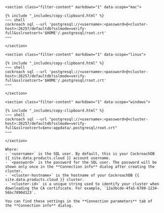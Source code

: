     <section class="filter-content" markdown="1" data-scope="mac">

    {% include "_includes/copy-clipboard.html" %}
    ~~~ shell
    cockroach sql --url 'postgresql://<username>:<password>@<cluster-host>:26257/defaultdb?sslmode=verify-full&sslrootcert='$HOME'/.postgresql/root.crt'
    ~~~

    </section>

    <section class="filter-content" markdown="1" data-scope="linux">

    {% include "_includes/copy-clipboard.html" %}
    ~~~ shell
    cockroach sql --url 'postgresql://<username>:<password>@<cluster-host>:26257/defaultdb?sslmode=verify-full&sslrootcert='$HOME'/.postgresql/root.crt'
    ~~~

    </section>

    <section class="filter-content" markdown="1" data-scope="windows">

    {% include "_includes/copy-clipboard.html" %}
    ~~~ shell
    cockroach sql --url "postgresql://<username>:<password>@<cluster-host>:26257/defaultdb?sslmode=verify-full&sslrootcert=$env:appdata/.postgresql/root.crt"
    ~~~

    </section>

    Where:
    - `<username>` is the SQL user. By default, this is your CockroachDB {{ site.data.products.cloud }} account username.
    - `<password>` is the password for the SQL user. The password will be shown only once in the **Connection info** dialog after creating the cluster.
    - `<cluster-hostname>` is the hostname of your CockroachDB {{ site.data.products.cloud }} cluster.
    - `<cluster-id>` is a unique string used to identify your cluster when downloading the CA certificate. For example, `12a3bcde-4fa5-6789-1234-56bc7890d123`.

    You can find these settings in the **Connection parameters** tab of the **Connection info** dialog.
